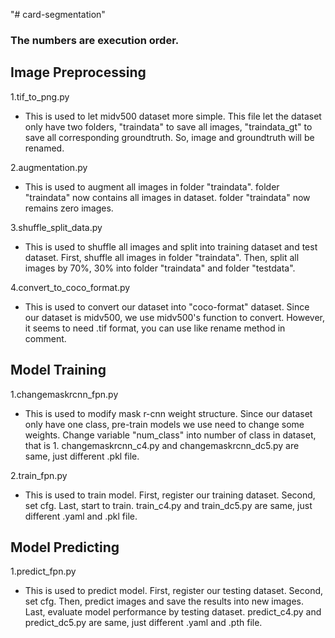 "# card-segmentation" 
### The numbers are execution order.

## Image Preprocessing 

1.tif_to_png.py
* This is used to let midv500 dataset more simple.
  This file let the dataset only have two folders, "traindata" to save all images, "traindata_gt" to save all corresponding groundtruth.
  So, image and groundtruth will be renamed.

2.augmentation.py
* This is used to augment all images in folder "traindata".
  folder "traindata" now contains all images in dataset.
  folder "traindata" now remains zero images.

3.shuffle_split_data.py
* This is used to shuffle all images and split into training dataset and test dataset.
  First, shuffle all images in folder "traindata".
  Then, split all images by 70%, 30% into folder "traindata" and folder "testdata".

4.convert_to_coco_format.py
* This is used to convert our dataset into "coco-format" dataset.
  Since our dataset is midv500, we use midv500's function to convert.
  However, it seems to need .tif format, you can use like rename method in comment.

## Model Training

1.changemaskrcnn_fpn.py
* This is used to modify mask r-cnn weight structure.
  Since our dataset only have one class, pre-train models we use need to change some weights.
  Change variable "num_class" into number of class in dataset, that is 1.
  changemaskrcnn_c4.py and changemaskrcnn_dc5.py are same, just different .pkl file.

2.train_fpn.py
* This is used to train model.
  First, register our training dataset.
  Second, set cfg.
  Last, start to train.
  train_c4.py and train_dc5.py are same, just different .yaml and .pkl file.

## Model Predicting

1.predict_fpn.py
* This is used to predict model.
  First, register our testing dataset.
  Second, set cfg.
  Then, predict images and save the results into new images.
  Last, evaluate model performance by testing dataset.
  predict_c4.py and predict_dc5.py are same, just different .yaml and .pth file.
